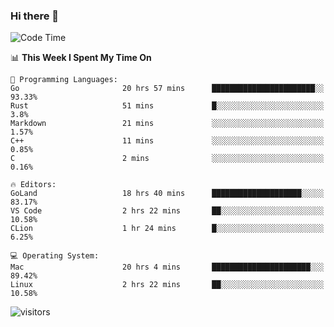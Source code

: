### Hi there 👋

<!--
**CrazyCollin/crazycollin** is a ✨ _special_ ✨ repository because its `README.md` (this file) appears on your GitHub profile.

Here are some ideas to get you started:

- 🔭 I’m currently working on ...
- 🌱 I’m currently learning ...
- 👯 I’m looking to collaborate on ...
- 🤔 I’m looking for help with ...
- 💬 Ask me about ...
- 📫 How to reach me: ...
- 😄 Pronouns: ...
- ⚡ Fun fact: ...
-->

<!--START_SECTION:waka-->
![Code Time](http://img.shields.io/badge/Code%20Time-210%20hrs%2040%20mins-blue)

📊 **This Week I Spent My Time On** 

```text
💬 Programming Languages: 
Go                       20 hrs 57 mins      ███████████████████████░░   93.33% 
Rust                     51 mins             █░░░░░░░░░░░░░░░░░░░░░░░░   3.8% 
Markdown                 21 mins             ░░░░░░░░░░░░░░░░░░░░░░░░░   1.57% 
C++                      11 mins             ░░░░░░░░░░░░░░░░░░░░░░░░░   0.85% 
C                        2 mins              ░░░░░░░░░░░░░░░░░░░░░░░░░   0.16%

🔥 Editors: 
GoLand                   18 hrs 40 mins      ████████████████████░░░░░   83.17% 
VS Code                  2 hrs 22 mins       ██░░░░░░░░░░░░░░░░░░░░░░░   10.58% 
CLion                    1 hr 24 mins        █░░░░░░░░░░░░░░░░░░░░░░░░   6.25%

💻 Operating System: 
Mac                      20 hrs 4 mins       ██████████████████████░░░   89.42% 
Linux                    2 hrs 22 mins       ██░░░░░░░░░░░░░░░░░░░░░░░   10.58%

```


<!--END_SECTION:waka-->


![visitors](https://visitor-badge.glitch.me/badge?page_id=crazycollin.crazycollin&left_color=green&right_color=red)
